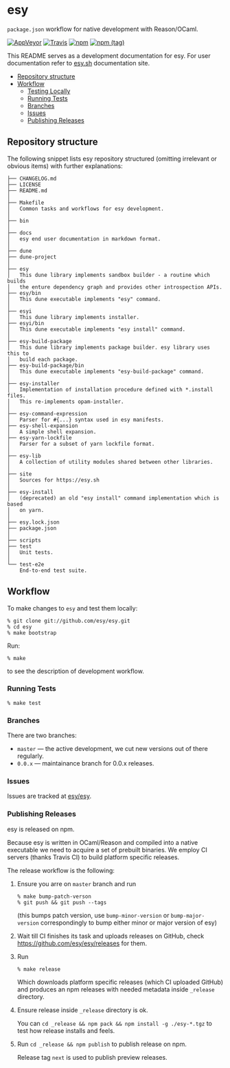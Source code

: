 # esy

`package.json` workflow for native development with Reason/OCaml.

[![AppVeyor](https://ci.appveyor.com/api/projects/status/0x1mwqeblcgpqyc0?svg=true)](https://ci.appveyor.com/project/esy/esy)
[![Travis](https://travis-ci.org/esy/esy.svg?branch=master)](https://travis-ci.org/esy/esy)
[![npm](https://img.shields.io/npm/v/esy.svg)](https://www.npmjs.com/package/esy)
[![npm (tag)](https://img.shields.io/npm/v/esy/next.svg)](https://www.npmjs.com/package/esy)

This README serves as a development documentation for esy. For user
documentation refer to [esy.sh][] documentation site.

<!-- START doctoc generated TOC please keep comment here to allow auto update -->
<!-- DON'T EDIT THIS SECTION, INSTEAD RE-RUN doctoc TO UPDATE -->

- [Repository structure](#repository-structure)
- [Workflow](#workflow)
  - [Testing Locally](#testing-locally)
  - [Running Tests](#running-tests)
  - [Branches](#branches)
  - [Issues](#issues)
  - [Publishing Releases](#publishing-releases)

<!-- END doctoc generated TOC please keep comment here to allow auto update -->

## Repository structure

The following snippet lists esy repository structured (omitting irrelevant or
obvious items) with further explanations:

    ├── CHANGELOG.md
    ├── LICENSE
    ├── README.md
    │
    ├── Makefile
    │   Common tasks and workflows for esy development.
    │
    ├── bin
    │
    ├── docs
    │   esy end user documentation in markdown format.
    │
    ├── dune
    ├── dune-project
    │
    ├── esy
    │   This dune library implements sandbox builder - a routine which builds
    │   the enture dependency graph and provides other introspection APIs.
    ├── esy/bin
    │   This dune executable implements "esy" command.
    │
    ├── esyi
    │   This dune library implements installer.
    ├── esyi/bin
    │   This dune executable implements "esy install" command.
    │
    ├── esy-build-package
    │   This dune library implements package builder. esy library uses this to
    │   build each package.
    ├── esy-build-package/bin
    │   This dune executable implements "esy-build-package" command.
    │
    ├── esy-installer
    │   Implementation of installation procedure defined with *.install files.
    │   This re-implements opam-installer.
    │
    ├── esy-command-expression
    │   Parser for #{...} syntax used in esy manifests.
    ├── esy-shell-expansion
    │   A simple shell expansion.
    ├── esy-yarn-lockfile
    │   Parser for a subset of yarn lockfile format.
    │
    ├── esy-lib
    │   A collection of utility modules shared between other libraries.
    │
    ├── site
    │   Sources for https://esy.sh
    │
    ├── esy-install
    │   (deprecated) an old "esy install" command implementation which is based
    │   on yarn.
    │
    ├── esy.lock.json
    ├── package.json
    │
    ├── scripts
    ├── test
    │   Unit tests.
    │
    └── test-e2e
        End-to-end test suite.

## Workflow

To make changes to `esy` and test them locally:

```
% git clone git://github.com/esy/esy.git
% cd esy
% make bootstrap
```

Run:

```
% make
```

to see the description of development workflow.

### Running Tests

```
% make test
```

### Branches

There are two branches:

- `master` — the active development, we cut new versions out of there regularly.
- `0.0.x` — maintainance branch for 0.0.x releases.

### Issues

Issues are tracked at [esy/esy][].

### Publishing Releases

esy is released on npm.

Because esy is written in OCaml/Reason and compiled into a native executable we
need to acquire a set of prebuilt binaries. We employ CI servers (thanks Travis
CI) to build platform specific releases.

The release workflow is the following:

1.  Ensure you arre on `master` branch and run

    ```
    % make bump-patch-verson
    % git push && git push --tags
    ```

    (this bumps patch version, use `bump-minor-version` or `bump-major-version`
    correspondingly to bump either minor or major version of esy)

2.  Wait till CI finishes its task and uploads releases on GitHub,
    check https://github.com/esy/esy/releases for them.

3.  Run

    ```
    % make release
    ```

    Which downloads platform specific releases (which CI uploaded GitHub) and
    produces an npm releases with needed metadata inside `_release` directory.

4.  Ensure release inside `_release` directory is ok.

    You can `cd _release && npm pack && npm install -g ./esy-*.tgz` to test how
    release installs and feels.

5.  Run `cd _release && npm publish` to publish release on npm.

    Release tag `next` is used to publish preview releases.

[hello-ocaml]: https://github.com/esy-ocaml/hello-ocaml
[hello-reason]: https://github.com/esy-ocaml/hello-reason
[esy/esy]: https://github.com/esy/esy
[esy-ocaml/esy-install]: https://github.com/esy-ocaml/esy-install
[esy-ocaml/esy-opam]: https://github.com/esy-ocaml/esy-opam
[opam]: https://opam.ocaml.org
[npm]: https://npmjs.org
[reason]: https://reasonml.github.io
[ocaml]: https://ocaml.org
[dune]: http://dune.readthedocs.io
[ocamlbuild]: https://github.com/ocaml/ocamlbuild/blob/master/manual/manual.adoc
[pjc]: https://github.com/jordwalke/PackageJsonForCompilers
[esy.sh]: http://esy.sh
